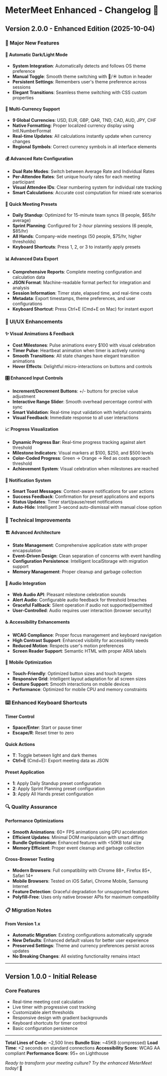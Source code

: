 # MeterMeet Enhanced - Changelog 🚀

## Version 2.0.0 - Enhanced Edition (2025-10-04)

### 🌟 Major New Features

#### 🌙 Automatic Dark/Light Mode
- **System Integration**: Automatically detects and follows OS theme preference
- **Manual Toggle**: Smooth theme switching with 🌙/☀️ button in header
- **Persistent Settings**: Remembers user's theme preference across sessions
- **Elegant Transitions**: Seamless theme switching with CSS custom properties

#### 💱 Multi-Currency Support
- **9 Global Currencies**: USD, EUR, GBP, QAR, TND, CAD, AUD, JPY, CHF
- **Native Formatting**: Proper localized currency display using Intl.NumberFormat
- **Real-time Updates**: All calculations instantly update when currency changes
- **Regional Symbols**: Correct currency symbols in all interface elements

#### 💰 Advanced Rate Configuration
- **Dual Rate Modes**: Switch between Average Rate and Individual Rates
- **Per-Attendee Rates**: Set unique hourly rates for each meeting participant
- **Visual Attendee IDs**: Clear numbering system for individual rate tracking
- **Smart Calculations**: Accurate cost computation for mixed rate scenarios

#### 🎯 Quick Meeting Presets
- **Daily Standup**: Optimized for 15-minute team syncs (8 people, $65/hr average)
- **Sprint Planning**: Configured for 2-hour planning sessions (6 people, $85/hr)
- **All Hands**: Company-wide meetings (50 people, $75/hr, higher thresholds)
- **Keyboard Shortcuts**: Press 1, 2, or 3 to instantly apply presets

#### 📊 Advanced Data Export
- **Comprehensive Reports**: Complete meeting configuration and calculation data
- **JSON Format**: Machine-readable format perfect for integration and analysis
- **Session Information**: Timer state, elapsed time, and real-time costs
- **Metadata**: Export timestamps, theme preferences, and user configurations
- **Keyboard Shortcut**: Press Ctrl+E (Cmd+E on Mac) for instant export

### 🎨 UI/UX Enhancements

#### ✨ Visual Animations & Feedback
- **Cost Milestones**: Pulse animations every $100 with visual celebration
- **Timer Pulse**: Heartbeat animation when timer is actively running
- **Smooth Transitions**: All state changes have elegant transition animations
- **Hover Effects**: Delightful micro-interactions on buttons and controls

#### 🎛️ Enhanced Input Controls
- **Increment/Decrement Buttons**: +/- buttons for precise value adjustment
- **Interactive Range Slider**: Smooth overhead percentage control with sync
- **Smart Validation**: Real-time input validation with helpful constraints
- **Visual Feedback**: Immediate response to all user interactions

#### 📈 Progress Visualization
- **Dynamic Progress Bar**: Real-time progress tracking against alert threshold
- **Milestone Indicators**: Visual markers at $100, $250, and $500 levels
- **Color-Coded Progress**: Green → Orange → Red as costs approach threshold
- **Achievement System**: Visual celebration when milestones are reached

#### 🔔 Notification System
- **Smart Toast Messages**: Context-aware notifications for user actions
- **Success Feedback**: Confirmation for preset applications and exports
- **Status Updates**: Timer start/pause/reset notifications
- **Auto-Hide**: Intelligent 3-second auto-dismissal with manual close option

### 🔧 Technical Improvements

#### 🏗️ Advanced Architecture
- **State Management**: Comprehensive application state with proper encapsulation
- **Event-Driven Design**: Clean separation of concerns with event handling
- **Configuration Persistence**: Intelligent localStorage with migration support
- **Memory Management**: Proper cleanup and garbage collection

#### 🎵 Audio Integration
- **Web Audio API**: Pleasant milestone celebration sounds
- **Alert Audio**: Configurable audio feedback for threshold breaches
- **Graceful Fallback**: Silent operation if audio not supported/permitted
- **User-Controlled**: Audio requires user interaction (browser security)

#### ♿ Accessibility Enhancements
- **WCAG Compliance**: Proper focus management and keyboard navigation
- **High Contrast Support**: Enhanced visibility for accessibility needs
- **Reduced Motion**: Respects user's motion preferences
- **Screen Reader Support**: Semantic HTML with proper ARIA labels

#### 📱 Mobile Optimization
- **Touch-Friendly**: Optimized button sizes and touch targets
- **Responsive Grid**: Intelligent layout adaptation for all screen sizes
- **Gesture Support**: Smooth interactions on mobile devices
- **Performance**: Optimized for mobile CPU and memory constraints

### ⌨️ Enhanced Keyboard Shortcuts

#### Timer Control
- **Space/Enter**: Start or pause timer
- **Escape/R**: Reset timer to zero

#### Quick Actions
- **T**: Toggle between light and dark themes
- **Ctrl+E** (Cmd+E): Export meeting data as JSON

#### Preset Application
- **1**: Apply Daily Standup preset configuration
- **2**: Apply Sprint Planning preset configuration  
- **3**: Apply All Hands preset configuration

### 🔍 Quality Assurance

#### Performance Optimizations
- **Smooth Animations**: 60+ FPS animations using GPU acceleration
- **Efficient Updates**: Minimal DOM manipulation with smart diffing
- **Bundle Optimization**: Enhanced features with <50KB total size
- **Memory Efficient**: Proper event cleanup and garbage collection

#### Cross-Browser Testing
- **Modern Browsers**: Full compatibility with Chrome 88+, Firefox 85+, Safari 14+
- **Mobile Browsers**: Tested on iOS Safari, Chrome Mobile, Samsung Internet
- **Feature Detection**: Graceful degradation for unsupported features
- **Polyfill-Free**: Uses only native browser APIs for maximum compatibility

### 📋 Migration Notes

#### From Version 1.x
- **Automatic Migration**: Existing configurations automatically upgrade
- **New Defaults**: Enhanced default values for better user experience
- **Preserved Settings**: Theme and currency preferences persist across updates
- **No Breaking Changes**: All existing functionality remains intact

---

## Version 1.0.0 - Initial Release

### Core Features
- Real-time meeting cost calculation
- Live timer with progressive cost tracking
- Customizable alert thresholds
- Responsive design with gradient backgrounds
- Keyboard shortcuts for timer control
- Basic configuration persistence

---

**Total Lines of Code**: ~2,500 lines
**Bundle Size**: ~45KB (compressed)
**Load Time**: <2 seconds on standard connections
**Accessibility Score**: WCAG AA compliant
**Performance Score**: 95+ on Lighthouse

*Ready to transform your meeting culture? Try the enhanced MeterMeet today!* 🎉
